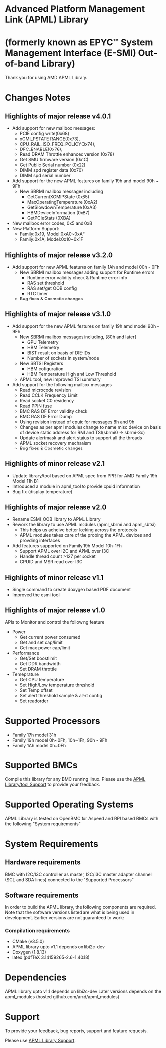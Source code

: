 # Advanced Platform Management Link (APML) Library
# (formerly known as EPYC™ System Management Interface (E-SMI) Out-of-band Library)

Thank you for using AMD APML Library.

# Changes Notes
## Highlights of major release v4.0.1

* Add support for new mailbox messages:
   - PCIE config write(0x68)
   - xGMI_PSTATE RANGE(0x73),
   - CPU_RAIL_ISO_FREQ_POLICY(0x74),
   - DFC_ENABLE(0x76),
   - Read DRAM Throttle enhanced version (0x78)
   - Get SMU firmware version (0x1C)
   - Get Public Serial number (0x22)
   - DIMM spd register data (0x70)
   - DIMM spd serial number
* Add support for the new APML features on family 19h and model 90h ~ 9Fh
   - New SBRMI mailbox messages including
       - GetCurrentXGMIPState (0x85)
       - MaxOperatingTemperature (0xA2)
       - GetSlowdownTemperature (0xA3)
       - HBMDeviceInformation (0xB7)
       - GetPCIeStats (0XBA)
* New mailbox error codes, 0x5 and 0xB
* New Platform Support:
   - Family:0x19, Model:0xA0~0xAF
   - Family:0x1A, Model:0x10~0x1F

## Highlights of major release v3.2.0

* Add support for new APML features on family 1Ah and model 00h - 0Fh
   - New SBRMI mailbox messages adding support for Runtime errors
       - Runtime error validity check & Runtime error info
       - RAS set threshold
       - RAS set/get OOB config
       - RTC timer
    - Bug fixes & Cosmetic changes

## Highlights of major release v3.1.0
* Add support for the new APML features on family 19h amd model 90h - 9Fh
   - New SBRMI mailbox messages including, [80h and later]
       - GPU Telemetry
       - HBM Telemetry
       - BIST result on basis of DIE-IDs
       - Number of sockets in system/node
   - New SBTSI Registers
       - HBM cofiguration
       - HBM Temperature High and Low Threshold
   - APML tool, new improved TSI summary
* Add support for the following mailbox messages
    - Read microcode revision
    - Read CCLK Frequency Limit
    - Read socket C0 residency
    - Read PPIN fuse
    - BMC RAS DF Error validity check
    - BMC RAS DF Error Dump
    - Using revision instead of cpuid for messages 8h and 9h
    - Changes as per apml modules change to name misc device on basis
      of device static address for RMI and TSI(sbrmi0 -> sbrmi-3c)
    - Update alertmask and alert status to support all the threads
    - APML socket recovery mechanism
    - Bug fixes & Cosmetic changes

## Highlights of minor release v2.1

* Update library/tool based on APML spec from PPR for AMD Family 19h Model 11h B1
* Introduced a module in apml_tool to provide cpuid information
* Bug fix (display temperature)

## Highlights of major release v2.0
* Rename ESMI_OOB library to APML Library
* Rework the library to use APML modules (apml_sbrmi and apml_sbtsi)
    - This helps us acheive better locking across the protocols
    - APML modules takes care of the probing the APML devices and provding interfaces
* Add features supported on Family 19h Model 10h-1Fh
    - Support APML over I2C and APML over I3C
    - Handle thread count >127 per socket
    - CPUID and MSR read over I3C

## Highlights of minor release v1.1

* Single command to create doxygen based PDF document
* Improved the esmi tool

## Highlights of major release v1.0
APIs to Monitor and control the following feature
* Power
    * Get current power consumed
    * Get and set cap/limit
    * Get max power cap/limit
* Performance
    * Get/Set boostlimit
    * Get DDR bandwidth
    * Set DRAM throttle
* Temeprature
    * Get CPU temperature
    * Set High/Low temperature threshold
    * Set Temp offset
    * Set alert threshold sample & alert config
    * Set readorder

# Supported Processors
* Family 17h model 31h
* Family 19h model 0h~0Fh, 10h~1Fh, 90h - 9Fh
* Family 1Ah model 0h~0Fh

# Supported BMCs
Compile this library for any BMC running linux. Please use the [APML Library/tool Support](https://github.com/amd/esmi_oob_library/issues) to provide your feedback.

# Supported Operating Systems
APML Library is tested on OpenBMC for Aspeed and RPI based BMCs with the following "System requirements"

# System Requirements
## Hardware requirements
BMC with I2C/I3C controller as master, I2C/I3C master adapter channel (SCL and SDA lines) connected to the "Supported Processors"

## Software requirements

In order to build the APML library, the following components are required. Note that the software versions listed are what is being used in development. Earlier versions are not guaranteed to work:

### Compilation requirements
* CMake (v3.5.0)
* APML library upto v1.1 depends on libi2c-dev
* Doxygen (1.8.13)
* latex (pdfTeX 3.14159265-2.6-1.40.18)

# Dependencies
APML library upto v1.1 depends on libi2c-dev
Later versions depends on the apml_modules (hosted github.com/amd/apml_modules)

# Support
To provide your feedback, bug reports, support and feature requests.

Please use [APML Library Support](https://github.com/amd/esmi_oob_library/issues).
